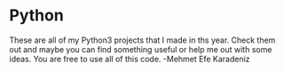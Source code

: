 # Python
These are all of my Python3 projects that I made in ths year.
Check them out and maybe you can find something useful or help me out with some ideas.
You are free to use all of this code.
-Mehmet Efe Karadeniz
